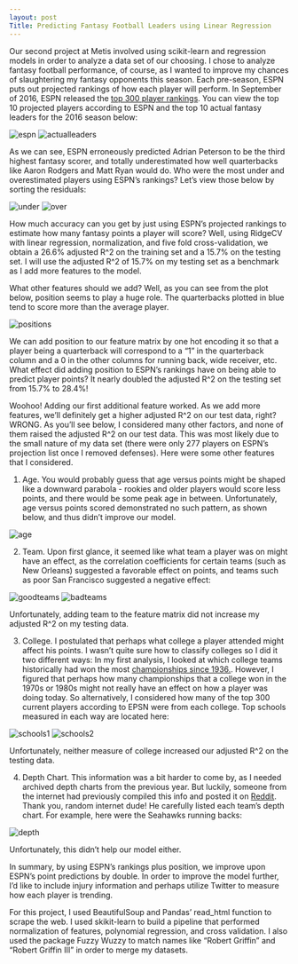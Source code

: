 ```yaml
---
layout: post
Title: Predicting Fantasy Football Leaders using Linear Regression
---
```


Our second project at Metis involved using scikit-learn and regression models in order to analyze a data set of our choosing. I chose to analyze fantasy football performance, of course, as I wanted to improve my chances of slaughtering my fantasy opponents this season. Each pre-season, ESPN puts out projected rankings of how each player will perform. In September of 2016, ESPN released the [top 300 player rankings](http://www.espn.com/fantasy/football/story/_/id/16287927/2016-fantasy-football-rankings-top-300). You can view the top 10 projected players according to ESPN and the top 10 actual fantasy leaders for the 2016 season below:

![espn](/images/espn.png) ![actualleaders](images/actualleaders.png)

As we can see, ESPN erroneously predicted Adrian Peterson to be the third highest fantasy scorer, and totally underestimated how well quarterbacks like Aaron Rodgers and Matt Ryan would do. Who were the most under and overestimated players using ESPN’s rankings? Let’s view those below by sorting the residuals:

![under](/images/under.png) ![over](images/over.png)


How much accuracy can you get by just using ESPN’s projected rankings to estimate how many fantasy points a player will score? Well, using RidgeCV with linear regression, normalization, and five fold cross-validation, we obtain a 26.6% adjusted R^2 on the training set and a 15.7% on the testing set. I will use the adjusted R^2 of 15.7% on my testing set as a benchmark as I add more features to the model. 

What other features should we add? Well, as you can see from the plot below, position seems to play a huge role. The quarterbacks plotted in blue tend to score more than the average player. 

![positions](/images/positions.png)

We can add position to our feature matrix by one hot encoding it so that a player being a quarterback will correspond to a “1” in the quarterback column and a 0 in the other columns for running back, wide receiver, etc. What effect did adding position to ESPN’s rankings have on being able to predict player points? It nearly doubled the adjusted R^2 on the testing set from 15.7% to 28.4%! 

Woohoo! Adding our first additional feature worked. As we add more features, we’ll definitely get a higher adjusted R^2 on our test data, right? WRONG. As you’ll see below, I considered many other factors, and none of them raised the adjusted R^2 on our test data. This was most likely due to the small nature of my data set (there were only 277 players on ESPN’s projection list once I removed defenses). Here were some other features that I considered.


1. Age. You would probably guess that age versus points might be shaped like a downward parabola - rookies and older players would score less points, and there would be some peak age in between. Unfortunately, age versus points scored demonstrated no such pattern, as shown below, and thus didn’t improve our model.

![age](/images/age.png)


2. Team. Upon first glance, it seemed like what team a player was on might have an effect, as the correlation coefficients for certain teams (such as New Orleans) suggested a favorable effect on points, and teams such as poor San Francisco suggested a negative effect:


![goodteams](/images/goodteams.png) ![badteams](images/badteams.png)

Unfortunately, adding team to the feature matrix did not increase my adjusted R^2 on my testing data.

3. College. I postulated that perhaps what college a player attended might affect his points. I wasn’t quite sure how to classify colleges so I did it two different ways: In my first analysis, I looked at which college teams historically had won the most [championships since 1936.](https://en.wikipedia.org/wiki/College_football_national_championships_in_NCAA_Division_I_FBS). However, I figured that perhaps how many championships that a college won in the 1970s or 1980s might not really have an effect on how a player was doing today. So alternatively, I considered how many of the top 300 current players according to EPSN were from each college. Top schools measured in each way are located here:

![schools1](/images/school1.png) ![schools2](images/schools2.png)

Unfortunately, neither measure of college increased our adjusted R^2 on the testing data.

4. Depth Chart. This information was a bit harder to come by, as I needed archived depth charts from the previous year. But luckily, someone from the internet had previously compiled this info and posted it on [Reddit](https://www.reddit.com/r/nfl/comments/4n2uzj/2016_nfl_depth_charts_all_teams_all_positions/). Thank you, random internet dude! He carefully listed each team’s depth chart. For example, here were the Seahawks running backs:

![depth](/images/depth.png)

Unfortunately, this didn’t help our model either.


In summary, by using ESPN’s rankings plus position, we improve upon ESPN’s point predictions by double. In order to improve the model further, I’d like to include injury information and perhaps utilize Twitter to measure how each player is trending. 


For this project, I used BeautifulSoup and Pandas’ read_html function to scrape the web. I used skikit-learn to build a pipeline that performed normalization of features, polynomial regression, and cross validation. I also used the package Fuzzy Wuzzy to match names like “Robert Griffin” and “Robert Griffin III” in order to merge my datasets.

